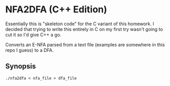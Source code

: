# NFA2DFA (C++ Edition)
Essentially this is "skeleton code" for the C variant of this homework. I decided that trying to write this entirely in C on my first try wasn't going to cut it so I'd give C++ a go.

Converts an E-NFA parsed from a text file (examples are somewhere in this repo I guess) to a DFA.

## Synopsis
```
./nfa2dfa < nfa_file > dfa_file
```

